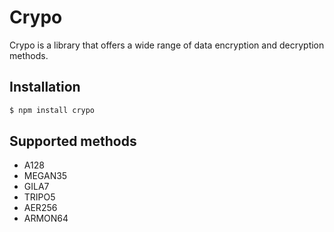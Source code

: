 # Crypo

Crypo is a library that offers a wide range of data encryption and decryption methods.

## Installation

```sh
$ npm install crypo
```

## Supported methods
- A128
- MEGAN35
- GILA7
- TRIPO5
- AER256
- ARMON64
